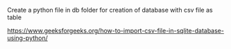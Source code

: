 Create a python file in db folder for creation of database with csv file as table

https://www.geeksforgeeks.org/how-to-import-csv-file-in-sqlite-database-using-python/

